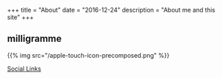 +++
title = "About"
date = "2016-12-24"
description = "About me and this site"
+++

## milligramme

{{% img src="/apple-touch-icon-precomposed.png" %}}

[Social Links](#social)


